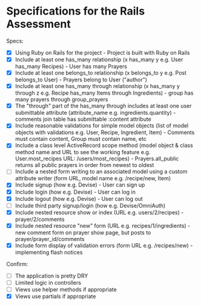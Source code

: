 # Specifications for the Rails Assessment

Specs:
- [x] Using Ruby on Rails for the project - Project is built with Ruby on Rails
- [x] Include at least one has_many relationship (x has_many y e.g. User has_many Recipes) - User has many Prayers
- [x] Include at least one belongs_to relationship (x belongs_to y e.g. Post belongs_to User) - Prayers belong to User ("author")
- [x] Include at least one has_many through relationship (x has_many y through z e.g. Recipe has_many Items through Ingredients) - group has many prayers through group_prayers
- [x] The "through" part of the has_many through includes at least one user submittable attribute (attribute_name e.g. ingredients.quantity) - comments join table has submittable :content attribute
- [x] Include reasonable validations for simple model objects (list of model objects with validations e.g. User, Recipe, Ingredient, Item) - Comments must contain content, Group must contain name, etc
- [x] Include a class level ActiveRecord scope method (model object & class method name and URL to see the working feature e.g. User.most_recipes URL: /users/most_recipes) - Prayers.all_public returns all public prayers in order from newest to oldest
- [ ] Include a nested form writing to an associated model using a custom attribute writer (form URL, model name e.g. /recipe/new, Item)
- [x] Include signup (how e.g. Devise) - User can sign up
- [x] Include login (how e.g. Devise) - User can log in
- [x] Include logout (how e.g. Devise) - User can log out
- [ ] Include third party signup/login (how e.g. Devise/OmniAuth)
- [x] Include nested resource show or index (URL e.g. users/2/recipes) - prayer/2/comments
- [x] Include nested resource "new" form (URL e.g. recipes/1/ingredients) - new comment form on prayer show page, but posts to prayer/prayer_id/comments
- [x] Include form display of validation errors (form URL e.g. /recipes/new) - implementing flash notices

Confirm:
- [ ] The application is pretty DRY
- [ ] Limited logic in controllers
- [ ] Views use helper methods if appropriate
- [x] Views use partials if appropriate
